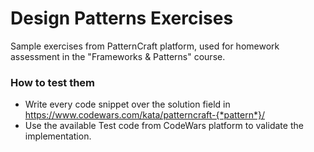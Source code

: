 # Design Patterns Exercises

Sample exercises from PatternCraft platform, used for homework assessment in the "Frameworks & Patterns" course.

### How to test them

- Write every code snippet over the solution field in https://www.codewars.com/kata/patterncraft-{*pattern*}/
- Use the available Test code from CodeWars platform to validate the implementation.
